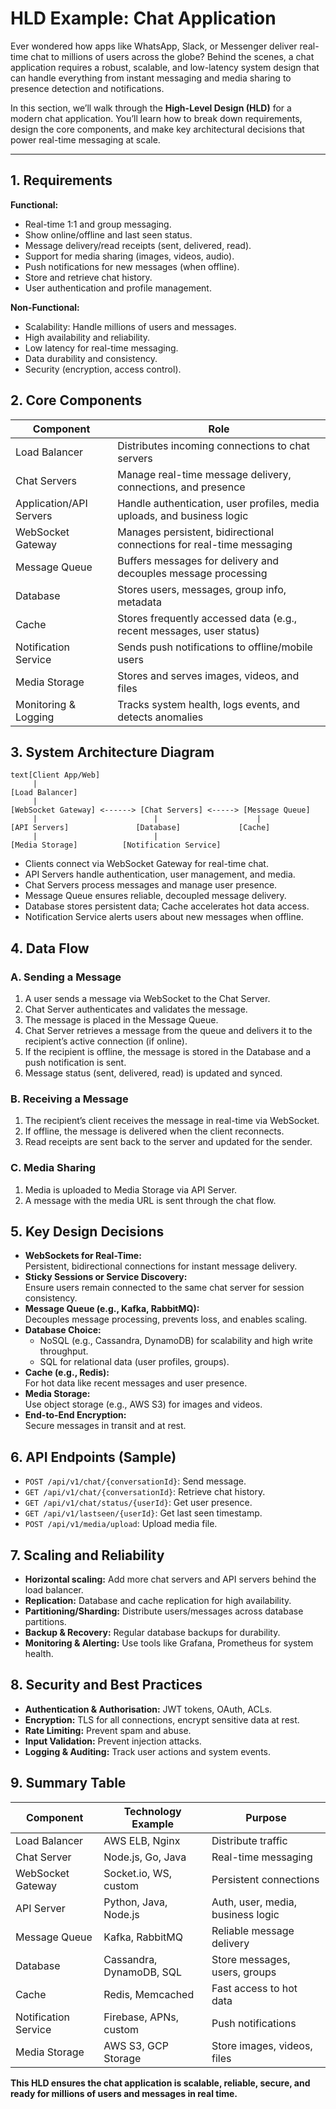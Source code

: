 # HLD Example: Chat Application

Ever wondered how apps like WhatsApp, Slack, or Messenger deliver real-time chat to millions of users across the globe? Behind the scenes, a chat application requires a robust, scalable, and low-latency system design that can handle everything from instant messaging and media sharing to presence detection and notifications.

In this section, we’ll walk through the **High-Level Design (HLD)** for a modern chat application. You’ll learn how to break down requirements, design the core components, and make key architectural decisions that power real-time messaging at scale.

***

## 1. **Requirements** <a href="#undefined" id="undefined"></a>

**Functional:**

* Real-time 1:1 and group messaging.
* Show online/offline and last seen status.
* Message delivery/read receipts (sent, delivered, read).
* Support for media sharing (images, videos, audio).
* Push notifications for new messages (when offline).
* Store and retrieve chat history.
* User authentication and profile management.

**Non-Functional:**

* Scalability: Handle millions of users and messages.
* High availability and reliability.
* Low latency for real-time messaging.
* Data durability and consistency.
* Security (encryption, access control).

## 2. **Core Components** <a href="#undefined" id="undefined"></a>

| Component               | Role                                                                    |
| ----------------------- | ----------------------------------------------------------------------- |
| Load Balancer           | Distributes incoming connections to chat servers                        |
| Chat Servers            | Manage real-time message delivery, connections, and presence            |
| Application/API Servers | Handle authentication, user profiles, media uploads, and business logic |
| WebSocket Gateway       | Manages persistent, bidirectional connections for real-time messaging   |
| Message Queue           | Buffers messages for delivery and decouples message processing          |
| Database                | Stores users, messages, group info, metadata                            |
| Cache                   | Stores frequently accessed data (e.g., recent messages, user status)    |
| Notification Service    | Sends push notifications to offline/mobile users                        |
| Media Storage           | Stores and serves images, videos, and files                             |
| Monitoring & Logging    | Tracks system health, logs events, and detects anomalies                |

## 3. **System Architecture Diagram** <a href="#undefined" id="undefined"></a>

```
text[Client App/Web]
     |
[Load Balancer]
     |
[WebSocket Gateway] <------> [Chat Servers] <-----> [Message Queue]
     |                          |                      |
[API Servers]               [Database]             [Cache]
     |                          |
[Media Storage]          [Notification Service]
```

* Clients connect via WebSocket Gateway for real-time chat.
* API Servers handle authentication, user management, and media.
* Chat Servers process messages and manage user presence.
* Message Queue ensures reliable, decoupled message delivery.
* Database stores persistent data; Cache accelerates hot data access.
* Notification Service alerts users about new messages when offline.

## 4. **Data Flow** <a href="#undefined" id="undefined"></a>

### A. Sending a Message

1. A user sends a message via WebSocket to the Chat Server.
2. Chat Server authenticates and validates the message.
3. The message is placed in the Message Queue.
4. Chat Server retrieves a message from the queue and delivers it to the recipient’s active connection (if online).
5. If the recipient is offline, the message is stored in the Database and a push notification is sent.
6. Message status (sent, delivered, read) is updated and synced.

### B. Receiving a Message

1. The recipient’s client receives the message in real-time via WebSocket.
2. If offline, the message is delivered when the client reconnects.
3. Read receipts are sent back to the server and updated for the sender.

### C. Media Sharing

1. Media is uploaded to Media Storage via API Server.
2. A message with the media URL is sent through the chat flow.

## 5. **Key Design Decisions** <a href="#undefined" id="undefined"></a>

* **WebSockets for Real-Time:**\
  Persistent, bidirectional connections for instant message delivery.
* **Sticky Sessions or Service Discovery:**\
  Ensure users remain connected to the same chat server for session consistency.
* **Message Queue (e.g., Kafka, RabbitMQ):**\
  Decouples message processing, prevents loss, and enables scaling.
* **Database Choice:**
  * NoSQL (e.g., Cassandra, DynamoDB) for scalability and high write throughput.
  * SQL for relational data (user profiles, groups).
* **Cache (e.g., Redis):**\
  For hot data like recent messages and user presence.
* **Media Storage:**\
  Use object storage (e.g., AWS S3) for images and videos.
* **End-to-End Encryption:**\
  Secure messages in transit and at rest.

## 6. **API Endpoints (Sample)** <a href="#undefined" id="undefined"></a>

* `POST /api/v1/chat/{conversationId}`: Send message.
* `GET /api/v1/chat/{conversationId}`: Retrieve chat history.
* `GET /api/v1/chat/status/{userId}`: Get user presence.
* `GET /api/v1/lastseen/{userId}`: Get last seen timestamp.
* `POST /api/v1/media/upload`: Upload media file.

## 7. **Scaling and Reliability** <a href="#undefined" id="undefined"></a>

* **Horizontal scaling:** Add more chat servers and API servers behind the load balancer.
* **Replication:** Database and cache replication for high availability.
* **Partitioning/Sharding:** Distribute users/messages across database partitions.
* **Backup & Recovery:** Regular database backups for durability.
* **Monitoring & Alerting:** Use tools like Grafana, Prometheus for system health.

## 8. **Security and Best Practices** <a href="#undefined" id="undefined"></a>

* **Authentication & Authorisation:** JWT tokens, OAuth, ACLs.
* **Encryption:** TLS for all connections, encrypt sensitive data at rest.
* **Rate Limiting:** Prevent spam and abuse.
* **Input Validation:** Prevent injection attacks.
* **Logging & Auditing:** Track user actions and system events.

## 9. **Summary Table** <a href="#undefined" id="undefined"></a>

| Component            | Technology Example       | Purpose                           |
| -------------------- | ------------------------ | --------------------------------- |
| Load Balancer        | AWS ELB, Nginx           | Distribute traffic                |
| Chat Server          | Node.js, Go, Java        | Real-time messaging               |
| WebSocket Gateway    | Socket.io, WS, custom    | Persistent connections            |
| API Server           | Python, Java, Node.js    | Auth, user, media, business logic |
| Message Queue        | Kafka, RabbitMQ          | Reliable message delivery         |
| Database             | Cassandra, DynamoDB, SQL | Store messages, users, groups     |
| Cache                | Redis, Memcached         | Fast access to hot data           |
| Notification Service | Firebase, APNs, custom   | Push notifications                |
| Media Storage        | AWS S3, GCP Storage      | Store images, videos, files       |

**This HLD ensures the chat application is scalable, reliable, secure, and ready for millions of users and messages in real time.**
